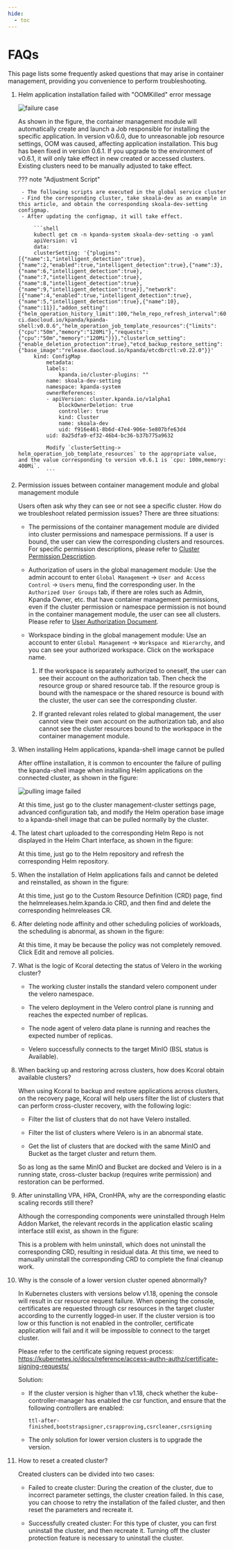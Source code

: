 ```yaml
---
hide:
  - toc
---
```


# FAQs

This page lists some frequently asked questions that may arise in container management, providing you convenience to perform troubleshooting.

1. Helm application installation failed with "OOMKilled" error message

    ![failure case](../images/faq1.png)

    As shown in the figure, the container management module will automatically create and launch a Job responsible for installing the specific application. In version v0.6.0, due to unreasonable job resource settings, OOM was caused, affecting application installation. This bug has been fixed in version 0.6.1. If you upgrade to the environment of v0.6.1, it will only take effect in new created or accessed clusters. Existing clusters need to be manually adjusted to take effect.

    ??? note "Adjustment Script"

        - The following scripts are executed in the global service cluster
        - Find the corresponding cluster, take skoala-dev as an example in this article, and obtain the corresponding skoala-dev-setting configmap.
        - After updating the configmap, it will take effect.

            ```shell
            kubectl get cm -n kpanda-system skoala-dev-setting -o yaml
            apiVersion: v1
            data:
            clusterSetting: '{"plugins":[{"name":1,"intelligent_detection":true},{"name":2,"enabled":true,"intelligent_detection":true},{"name":3},{"name":6,"intelligent_detection":true},{"name":7,"intelligent_detection":true},{"name":8,"intelligent_detection":true},{"name":9,"intelligent_detection":true}],"network":[{"name":4,"enabled":true,"intelligent_detection":true},{"name":5,"intelligent_detection":true},{"name":10},{"name":11}],"addon_setting":{"helm_operation_history_limit":100,"helm_repo_refresh_interval":600,"helm_operation_base_image":"release-ci.daocloud.io/kpanda/kpanda-shell:v0.0.6","helm_operation_job_template_resources":{"limits":{"cpu":"50m","memory":"120Mi"},"requests":{"cpu":"50m","memory":"120Mi"}}},"clusterlcm_setting":{"enable_deletion_protection":true},"etcd_backup_restore_setting":{"base_image":"release.daocloud.io/kpanda/etcdbrctl:v0.22.0"}}'
            kind: ConfigMap
                metadata:
                labels:
                    kpanda.io/cluster-plugins: ""
                name: skoala-dev-setting
                namespace: kpanda-system
                ownerReferences:
                - apiVersion: cluster.kpanda.io/v1alpha1
                    blockOwnerDeletion: true
                    controller: true
                    kind: Cluster
                    name: skoala-dev
                    uid: f916e461-8b6d-47e4-906e-5e807bfe63d4
                uid: 8a25dfa9-ef32-46b4-bc36-b37b775a9632

                Modify `clusterSetting-> helm_operation_job_template_resources` to the appropriate value, and the value corresponding to version v0.6.1 is `cpu: 100m,memory: 400Mi`.
                ```

1. Permission issues between container management module and global management module

    Users often ask why they can see or not see a specific cluster. How do we troubleshoot related permission issues? There are three situations:

    - The permissions of the container management module are divided into cluster permissions and namespace permissions. If a user is bound, the user can view the corresponding clusters and resources. For specific permission descriptions, please refer to [Cluster Permission Description](../user-guide/permissions/permission-brief.md).


    - Authorization of users in the global management module: Use the admin account to enter `Global Management` -> `User and Access Control` -> `Users` menu, find the corresponding user. In the `Authorized User Groups` tab, if there are roles such as Admin, Kpanda Owner, etc. that have container management permissions, even if the cluster permission or namespace permission is not bound in the container management module, the user can see all clusters. Please refer to [User Authorization Document](../../ghippo/user-guide/access-control/user.md).

    - Workspace binding in the global management module: Use an account to enter `Global Management` -> `Workspace and Hierarchy`, and you can see your authorized workspace. Click on the workspace name.

        1. If the workspace is separately authorized to oneself, the user can see their account on the authorization tab. Then check the resource group or shared resource tab. If the resource group is bound with the namespace or the shared resource is bound with the cluster, the user can see the corresponding cluster.

        1. If granted relevant roles related to global management, the user cannot view their own account on the authorization tab, and also cannot see the cluster resources bound to the workspace in the container management module.

1. When installing Helm applications, kpanda-shell image cannot be pulled

    After offline installation, it is common to encounter the failure of pulling the kpanda-shell image when installing Helm applications on the connected cluster, as shown in the figure:

    ![pulling image failed](../images/faq301.png)

    At this time, just go to the cluster management-cluster settings page, advanced configuration tab, and modify the Helm operation base image to a kpanda-shell image that can be pulled normally by the cluster.

1. The latest chart uploaded to the corresponding Helm Repo is not displayed in the Helm Chart interface, as shown in the figure:

    At this time, just go to the Helm repository and refresh the corresponding Helm repository.

1. When the installation of Helm applications fails and cannot be deleted and reinstalled, as shown in the figure:

    At this time, just go to the Custom Resource Definition (CRD) page, find the helmreleases.helm.kpanda.io CRD, and then find and delete the corresponding helmreleases CR.

1. After deleting node affinity and other scheduling policies of workloads, the scheduling is abnormal, as shown in the figure:

    At this time, it may be because the policy was not completely removed. Click Edit and remove all policies.

1. What is the logic of Kcoral detecting the status of Velero in the working cluster?

    - The working cluster installs the standard velero component under the velero namespace.

    - The velero deployment in the Velero control plane is running and reaches the expected number of replicas.

    - The node agent of velero data plane is running and reaches the expected number of replicas.

    - Velero successfully connects to the target MinIO (BSL status is Available).

1. When backing up and restoring across clusters, how does Kcoral obtain available clusters?

    When using Kcoral to backup and restore applications across clusters, on the recovery page, Kcoral will help users filter the list of clusters that can perform cross-cluster recovery, with the following logic:

    - Filter the list of clusters that do not have Velero installed.

    - Filter the list of clusters where Velero is in an abnormal state.

    - Get the list of clusters that are docked with the same MinIO and Bucket as the target cluster and return them.

    So as long as the same MinIO and Bucket are docked and Velero is in a running state, cross-cluster backup (requires write permission) and restoration can be performed.

1. After uninstalling VPA, HPA, CronHPA, why are the corresponding elastic scaling records still there?

    Although the corresponding components were uninstalled through Helm Addon Market, the relevant records in the application elastic scaling interface still exist, as shown in the figure:

    This is a problem with helm uninstall, which does not uninstall the corresponding CRD, resulting in residual data. At this time, we need to manually uninstall the corresponding CRD to complete the final cleanup work.

1. Why is the console of a lower version cluster opened abnormally?

    In Kubernetes clusters with versions below v1.18, opening the console will result in csr resource request failure. When opening the console, certificates are requested through csr resources in the target cluster according to the currently logged-in user. If the cluster version is too low or this function is not enabled in the controller, certificate application will fail and it will be impossible to connect to the target cluster.

    Please refer to the certificate signing request process: https://kubernetes.io/docs/reference/access-authn-authz/certificate-signing-requests/

    Solution:

    - If the cluster version is higher than v1.18, check whether the kube-controller-manager has enabled the csr function, and ensure that the following controllers are enabled:

        ```shell
        ttl-after-finished,bootstrapsigner,csrapproving,csrcleaner,csrsigning
        ```

    - The only solution for lower version clusters is to upgrade the version.

1. How to reset a created cluster?

    Created clusters can be divided into two cases:

    - Failed to create cluster: During the creation of the cluster, due to incorrect parameter settings, the cluster creation failed. In this case, you can choose to retry the installation of the failed cluster, and then reset the parameters and recreate it.

    - Successfully created cluster: For this type of cluster, you can first uninstall the cluster, and then recreate it. Turning off the cluster protection feature is necessary to uninstall the cluster.
